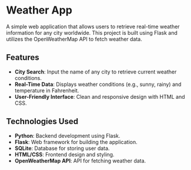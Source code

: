 # Weather App

A simple web application that allows users to retrieve real-time weather information for any city worldwide. This project is built using Flask and utilizes the OpenWeatherMap API to fetch weather data.

## Features

- **City Search**: Input the name of any city to retrieve current weather conditions.
- **Real-Time Data**: Displays weather conditions (e.g., sunny, rainy) and temperature in Fahrenheit.
- **User-Friendly Interface**: Clean and responsive design with HTML and CSS.

## Technologies Used

- **Python**: Backend development using Flask.
- **Flask**: Web framework for building the application.
- **SQLite**: Database for storing user data.
- **HTML/CSS**: Frontend design and styling.
- **OpenWeatherMap API**: API for fetching weather data.

